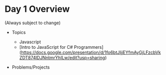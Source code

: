 # Day 1 Overview

(Always subject to change)

- Topics
  - Javascript
  - [Intro to JavaScript for C# Programmers] (https://docs.google.com/presentation/d/1fo6btJljjEYfmAyGjLFzcbVkZDT874lDJNntmrYhILw/edit?usp=sharing)
  
- Problems/Projects

  
